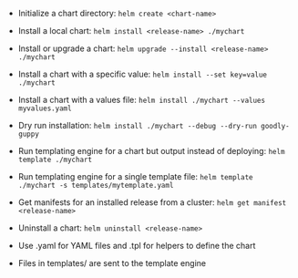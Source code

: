 - Initialize a chart directory: `helm create <chart-name>`

- Install a local chart: `helm install <release-name> ./mychart`
- Install or upgrade a chart: `helm upgrade --install <release-name> ./mychart`
- Install a chart with a specific value: `helm install --set key=value ./mychart`
- Install a chart with a values file: `helm install ./mychart --values myvalues.yaml`
- Dry run installation: `helm install ./mychart --debug --dry-run goodly-guppy`

- Run templating engine for a chart but output instead of deploying: `helm template ./mychart`
- Run templating engine for a single template file: `helm template ./mychart -s templates/mytemplate.yaml`
- Get manifests for an installed release from a cluster: `helm get manifest <release-name>`

- Uninstall a chart: `helm uninstall <release-name>`

- Use .yaml for YAML files and .tpl for helpers to define the chart
- Files in templates/ are sent to the template engine